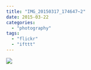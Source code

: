 ```yaml
---
title: "IMG_20150317_174647~2"
date: 2015-03-22
categories: 
  - "photography"
tags: 
  - "flickr"
  - "ifttt"
---
```


![](https://farm9.staticflickr.com/8561/16672540079_d24d4daece_b.jpg)
